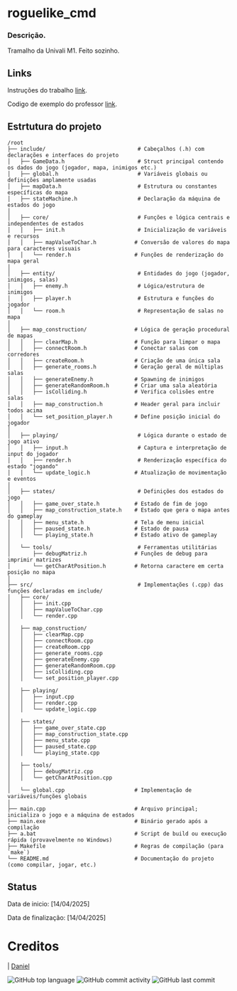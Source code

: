 # roguelike_cmd


### Descrição.

Tramalho da Univali M1.
Feito sozinho.

## Links

Instruções do trabalho [link](https://onedrive.live.com/?redeem=aHR0cHM6Ly8xZHJ2Lm1zL2IvYy8xYmIzM2I2ZDE1MGRiOTBiL0VRVnV6cEU1TG5OSnUyZkJCa3JRRTNjQnp5a25GWllRVVJtd0ZWcU9vdW5EbFE%5FZT1CQ1ZBZjc&cid=1BB33B6D150DB90B&id=1BB33B6D150DB90B%21s91ce6e052e394973bb67c1064ad01377&parId=1BB33B6D150DB90B%2141466&o=OneUp).

Codigo de exemplo do professor [link](https://github.com/alexrese/roguelike).

## Estrtutura do projeto

```
/root
├── include/                             # Cabeçalhos (.h) com declarações e interfaces do projeto
│   ├── GameData.h                       # Struct principal contendo os dados do jogo (jogador, mapa, inimigos etc.)
│   ├── global.h                         # Variáveis globais ou definições amplamente usadas
│   ├── mapData.h                        # Estrutura ou constantes específicas do mapa
│   ├── stateMachine.h                   # Declaração da máquina de estados do jogo
│
│   ├── core/                            # Funções e lógica centrais e independentes de estados
│   │   ├── init.h                       # Inicialização de variáveis e recursos
│   │   ├── mapValueToChar.h            # Conversão de valores do mapa para caracteres visuais
│   │   └── render.h                    # Funções de renderização do mapa geral
│
│   ├── entity/                          # Entidades do jogo (jogador, inimigos, salas)
│   │   ├── enemy.h                      # Lógica/estrutura de inimigos
│   │   ├── player.h                     # Estrutura e funções do jogador
│   │   └── room.h                       # Representação de salas no mapa
│
│   ├── map_construction/               # Lógica de geração procedural de mapas
│   │   ├── clearMap.h                  # Função para limpar o mapa
│   │   ├── connectRoom.h               # Conectar salas com corredores
│   │   ├── createRoom.h                # Criação de uma única sala
│   │   ├── generate_rooms.h            # Geração geral de múltiplas salas
│   │   ├── generateEnemy.h             # Spawning de inimigos
│   │   ├── generateRandomRoom.h        # Criar uma sala aleatória
│   │   ├── isColliding.h               # Verifica colisões entre salas
│   │   ├── map_construction.h          # Header geral para incluir todos acima
│   │   └── set_position_player.h       # Define posição inicial do jogador
│
│   ├── playing/                         # Lógica durante o estado de jogo ativo
│   │   ├── input.h                      # Captura e interpretação de input do jogador
│   │   ├── render.h                     # Renderização específica do estado "jogando"
│   │   └── update_logic.h              # Atualização de movimentação e eventos
│
│   ├── states/                          # Definições dos estados do jogo
│   │   ├── game_over_state.h           # Estado de fim de jogo
│   │   ├── map_construction_state.h    # Estado que gera o mapa antes do gameplay
│   │   ├── menu_state.h                # Tela de menu inicial
│   │   ├── paused_state.h              # Estado de pausa
│   │   └── playing_state.h             # Estado ativo de gameplay
│
│   └── tools/                           # Ferramentas utilitárias
│       ├── debugMatriz.h               # Funções de debug para imprimir matrizes
│       └── getCharAtPosition.h         # Retorna caractere em certa posição no mapa
│
├── src/                                 # Implementações (.cpp) das funções declaradas em include/
│   ├── core/
│   │   ├── init.cpp
│   │   ├── mapValueToChar.cpp
│   │   └── render.cpp
│
│   ├── map_construction/
│   │   ├── clearMap.cpp
│   │   ├── connectRoom.cpp
│   │   ├── createRoom.cpp
│   │   ├── generate_rooms.cpp
│   │   ├── generateEnemy.cpp
│   │   ├── generateRandomRoom.cpp
│   │   ├── isColliding.cpp
│   │   └── set_position_player.cpp
│
│   ├── playing/
│   │   ├── input.cpp
│   │   ├── render.cpp
│   │   └── update_logic.cpp
│
│   ├── states/
│   │   ├── game_over_state.cpp
│   │   ├── map_construction_state.cpp
│   │   ├── menu_state.cpp
│   │   ├── paused_state.cpp
│   │   └── playing_state.cpp
│
│   ├── tools/
│   │   ├── debugMatriz.cpp
│   │   └── getCharAtPosition.cpp
│
│   └── global.cpp                      # Implementação de variáveis/funções globais
│
├── main.cpp                            # Arquivo principal; inicializa o jogo e a máquina de estados
├── main.exe                            # Binário gerado após a compilação
├── a.bat                               # Script de build ou execução rápida (provavelmente no Windows)
├── Makefile                            # Regras de compilação (para `make`)
└── README.md                           # Documentação do projeto (como compilar, jogar, etc.)
```

## Status

Data de inicio: [14/04/2025]

Data de finalização: [14/04/2025]

# Creditos

| [Daniel](https://github.com/FishingDonut/)

![GitHub top language](https://img.shields.io/github/languages/top/FishingDonut/roguelike_cmd)
![GitHub commit activity](https://img.shields.io/github/commit-activity/t/FishingDonut/roguelike_cmd)
![GitHub last commit](https://img.shields.io/github/last-commit/FishingDonut/roguelike_cmd)